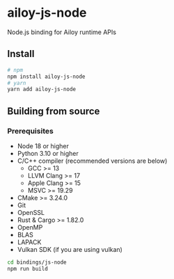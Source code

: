 # ailoy-js-node

Node.js binding for Ailoy runtime APIs

## Install

```bash
# npm
npm install ailoy-js-node
# yarn
yarn add ailoy-js-node
```

## Building from source

### Prerequisites

- Node 18 or higher
- Python 3.10 or higher
- C/C++ compiler
  (recommended versions are below)
  - GCC >= 13
  - LLVM Clang >= 17
  - Apple Clang >= 15
  - MSVC >= 19.29
- CMake >= 3.24.0
- Git
- OpenSSL
- Rust & Cargo >= 1.82.0
- OpenMP
- BLAS
- LAPACK
- Vulkan SDK (if you are using vulkan)

```bash
cd bindings/js-node
npm run build
```
